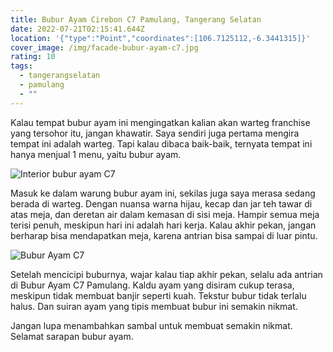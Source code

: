 ```yaml
---
title: Bubur Ayam Cirebon C7 Pamulang, Tangerang Selatan
date: 2022-07-21T02:15:41.644Z
location: '{"type":"Point","coordinates":[106.7125112,-6.3441315]}'
cover_image: /img/facade-bubur-ayam-c7.jpg
rating: 10
tags:
  - tangerangselatan
  - pamulang
  - ""
---
```

Kalau tempat bubur ayam ini mengingatkan kalian akan warteg franchise yang tersohor itu, jangan khawatir. Saya sendiri juga pertama mengira tempat ini adalah warteg. Tapi kalau dibaca baik-baik, ternyata tempat ini hanya menjual 1 menu, yaitu bubur ayam.

![Interior bubur ayam C7](/img/interior-bubur-ayam-c7.jpg)

Masuk ke dalam warung bubur ayam ini, sekilas juga saya merasa sedang berada di warteg. Dengan nuansa warna hijau, kecap dan jar teh tawar di atas meja, dan deretan air dalam kemasan di sisi meja. Hampir semua meja terisi penuh, meskipun hari ini adalah hari kerja. Kalau akhir pekan, jangan berharap bisa mendapatkan meja, karena antrian bisa sampai di luar pintu.

![Bubur Ayam C7](/img/bubur-ayam-c7.jpg)

Setelah mencicipi buburnya, wajar kalau tiap akhir pekan, selalu ada antrian di Bubur Ayam C7 Pamulang. Kaldu ayam yang disiram cukup terasa, meskipun tidak membuat banjir seperti kuah. Tekstur bubur tidak terlalu halus. Dan suiran ayam yang tipis membuat bubur ini semakin nikmat. 

Jangan lupa menambahkan sambal untuk membuat semakin nikmat. Selamat sarapan bubur ayam.